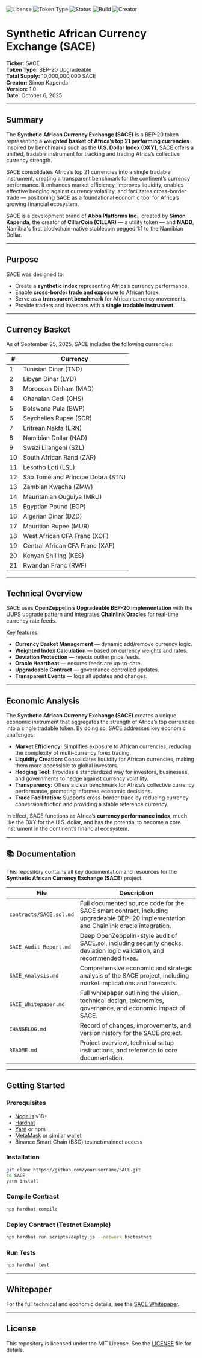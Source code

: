 <!-- Project Badges -->
![License](https://img.shields.io/badge/License-MIT-green.svg)
![Token Type](https://img.shields.io/badge/Token-BEP--20-blue.svg)
![Status](https://img.shields.io/badge/Status-Active-success.svg)
![Build](https://img.shields.io/badge/Build-Upgradeable%20UUPS-orange.svg)
![Creator](https://img.shields.io/badge/Creator-Simon%20Kapenda-lightgrey.svg)

# Synthetic African Currency Exchange (SACE)

**Ticker:** SACE  
**Token Type:** BEP-20 Upgradeable  
**Total Supply:** 10,000,000,000 SACE  
**Creator:** Simon Kapenda  
**Version:** 1.0  
**Date:** October 6, 2025  

---

## Summary 

The **Synthetic African Currency Exchange (SACE)** is a BEP-20 token representing a **weighted basket of Africa’s top 21 performing currencies**. Inspired by benchmarks such as the **U.S. Dollar Index (DXY)**, SACE offers a unified, tradable instrument for tracking and trading Africa’s collective currency strength.  

SACE consolidates Africa’s top 21 currencies into a single tradable instrument, creating a transparent benchmark for the continent’s currency performance. It enhances market efficiency, improves liquidity, enables effective hedging against currency volatility, and facilitates cross-border trade — positioning SACE as a foundational economic tool for Africa’s growing financial ecosystem.  

SACE is a development brand of **Abba Platforms Inc.**, created by **Simon Kapenda**, the creator of **CillarCoin (CILLAR)** — a utility token — and **NADD**, Namibia's first blockchain-native stablecoin pegged 1:1 to the Namibian Dollar.

---

## Purpose

SACE was designed to:  
- Create a **synthetic index** representing Africa’s currency performance.  
- Enable **cross-border trade and exposure** to African forex.  
- Serve as a **transparent benchmark** for African currency movements.  
- Provide traders and investors with a **single tradable instrument**.  

---

## Currency Basket

As of September 25, 2025, SACE includes the following currencies:  

| #  | Currency                                      |
|----|-----------------------------------------------|
| 1  | Tunisian Dinar (TND)                         |
| 2  | Libyan Dinar (LYD)                           |
| 3  | Moroccan Dirham (MAD)                        |
| 4  | Ghanaian Cedi (GHS)                          |
| 5  | Botswana Pula (BWP)                          |
| 6  | Seychelles Rupee (SCR)                       |
| 7  | Eritrean Nakfa (ERN)                         |
| 8  | Namibian Dollar (NAD)                        |
| 9  | Swazi Lilangeni (SZL)                        |
| 10 | South African Rand (ZAR)                     |
| 11 | Lesotho Loti (LSL)                           |
| 12 | São Tomé and Príncipe Dobra (STN)            |
| 13 | Zambian Kwacha (ZMW)                         |
| 14 | Mauritanian Ouguiya (MRU)                    |
| 15 | Egyptian Pound (EGP)                         |
| 16 | Algerian Dinar (DZD)                         |
| 17 | Mauritian Rupee (MUR)                        |
| 18 | West African CFA Franc (XOF)                 |
| 19 | Central African CFA Franc (XAF)              |
| 20 | Kenyan Shilling (KES)                        |
| 21 | Rwandan Franc (RWF)                          |

---

## Technical Overview

SACE uses **OpenZeppelin’s Upgradeable BEP-20 implementation** with the UUPS upgrade pattern and integrates **Chainlink Oracles** for real-time currency rate feeds.  

Key features:  
- **Currency Basket Management** — dynamic add/remove currency logic.  
- **Weighted Index Calculation** — based on currency weights and rates.  
- **Deviation Protection** — rejects outlier price feeds.  
- **Oracle Heartbeat** — ensures feeds are up-to-date.  
- **Upgradeable Contract** — governance controlled updates.  
- **Transparent Events** — logs all updates and changes.  

---

## Economic Analysis

The **Synthetic African Currency Exchange (SACE)** creates a unique economic instrument that aggregates the strength of Africa’s top currencies into a single tradable token. By doing so, SACE addresses key economic challenges:  

- **Market Efficiency:** Simplifies exposure to African currencies, reducing the complexity of multi-currency forex trading.  
- **Liquidity Creation:** Consolidates liquidity for African currencies, making them more accessible to global investors.  
- **Hedging Tool:** Provides a standardized way for investors, businesses, and governments to hedge against currency volatility.  
- **Transparency:** Offers a clear benchmark for Africa’s collective currency performance, promoting informed economic decisions.  
- **Trade Facilitation:** Supports cross-border trade by reducing currency conversion friction and providing a stable reference currency.  

In effect, SACE functions as Africa’s **currency performance index**, much like the DXY for the U.S. dollar, and has the potential to become a core instrument in the continent’s financial ecosystem.  

---

## 📚 Documentation

This repository contains all key documentation and resources for the **Synthetic African Currency Exchange (SACE)** project.

| File | Description |
|------|-------------|
| `contracts/SACE.sol.md` | Full documented source code for the SACE smart contract, including upgradeable BEP-20 implementation and Chainlink oracle integration. |
| `SACE_Audit_Report.md` | Deep OpenZeppelin-style audit of SACE.sol, including security checks, deviation logic validation, and recommended fixes. |
| `SACE_Analysis.md` | Comprehensive economic and strategic analysis of the SACE project, including market implications and forecasts. |
| `SACE_Whitepaper.md` | Full whitepaper outlining the vision, technical design, tokenomics, governance, and economic impact of SACE. |
| `CHANGELOG.md` | Record of changes, improvements, and version history for the SACE project. |
| `README.md` | Project overview, technical setup instructions, and reference to core documentation. |

---

## Getting Started

### Prerequisites
- [Node.js](https://nodejs.org/) v18+
- [Hardhat](https://hardhat.org/)  
- [Yarn](https://yarnpkg.com/) or npm  
- [MetaMask](https://metamask.io/) or similar wallet  
- Binance Smart Chain (BSC) testnet/mainnet access  

### Installation
```bash
git clone https://github.com/yourusername/SACE.git
cd SACE
yarn install
```

### Compile Contract
```bash
npx hardhat compile
```

### Deploy Contract (Testnet Example)
```bash
npx hardhat run scripts/deploy.js --network bsctestnet
```

### Run Tests
```bash
npx hardhat test
```

---

## Whitepaper

For the full technical and economic details, see the [SACE Whitepaper](./SACE_Whitepaper.md).  

---

## License

This repository is licensed under the MIT License. See the [LICENSE](./LICENSE) file for details.  
